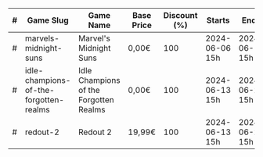 |#|Game Slug|Game Name|Base Price|Discount (%)|Starts|Ends|
|---|---|---|---|---|---|---|
|#|marvels-midnight-suns|Marvel's Midnight Suns|0,00€|100|2024-06-06 15h|2024-06-13 15h|
|#|idle-champions-of-the-forgotten-realms|Idle Champions of the Forgotten Realms|0,00€|100|2024-06-13 15h|2024-06-20 15h|
|#|redout-2|Redout 2|19,99€|100|2024-06-13 15h|2024-06-20 15h|
